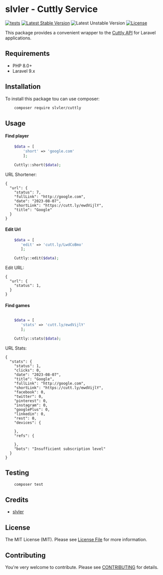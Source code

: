 # slvler - Cuttly Service

[![tests](https://github.com/slvler/balldontlie-service/actions/workflows/tests.yml/badge.svg)](https://github.com/slvler/laravel-url-shortener)
[![Latest Stable Version](http://poser.pugx.org/slvler/cuttly/v)](https://packagist.org/packages/slvler/cuttly) 
![Latest Unstable Version](http://poser.pugx.org/slvler/cuttly/v/unstable)
[![License](http://poser.pugx.org/slvler/balldontlie-laravel/license)](https://packagist.org/packages/slvler/balldontlie-laravel)

This package provides a convenient wrapper to the [Cuttly API](https://cutt.ly/api-documentation/regular-api)  for Laravel applications.

## Requirements

- PHP 8.0+
- Laravel 9.x

## Installation

To install this package tou can use composer:

```bash
    composer require slvler/cuttly
```


## Usage

#### Find player
``` php
    $data = [
        'short' => 'google.com'
        ];

    Cuttly::short($data);
```
URL Shortener:
```
{
  "url": {
    "status": 7,
    "fullLink": "http://google.com",
    "date": "2023-08-07",
    "shortLink": "https://cutt.ly/ewdVijlY",
    "title": "Google"
  }
}
```



#### Edit Url
``` php
    $data = [
       'edit' => 'cutt.ly/LwdCoBmo'
       ];

    Cuttly::edit($data);
```
Edit URL:
```
{
  "url": {
    "status": 1,
  }
}
```

#### Find games
``` php

    $data = [
       'stats' => 'cutt.ly/ewdVijlY'
       ];

    Cuttly::stats($data);
```
URL Stats:
```
{
  "stats": {
    "status": 1,
    "clicks": 0,
    "date": "2023-08-07",
    "title": "Google",
    "fullLink": "http://google.com",
    "shortLink": "https://cutt.ly/ewdVijlY",
    "facebook": 0,
    "twitter": 0,
    "pinterest": 0,
    "instagram": 0,
    "googlePlus": 0,
    "linkedin": 0,
    "rest": 0,
    "devices": {
      
    },
    "refs": {
      
    },
    "bots": "Insufficient subscription level"
  }
}
```





## Testing

```bash
    composer test
```

## Credits

-   [slvler](https://github.com/slvler)

## License

The MIT License (MIT). Please see [License File](https://github.com/slvler/balldontlie-service/blob/main/LICENSE.md) for more information.

## Contributing
You're very welcome to contribute.
Please see [CONTRIBUTING](https://github.com/slvler/balldontlie-service/blob/main/CONTRIBUTING.md) for details.
